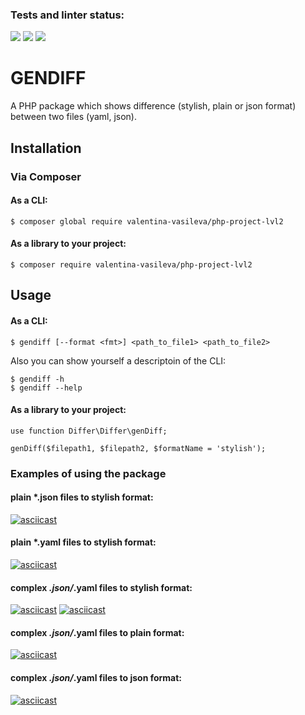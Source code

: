 ### Tests and linter status:
![](https://github.com/Valentina-Vasileva/php-project-lvl2/workflows/Tests%20and%20linter/badge.svg)
<a href="https://codeclimate.com/github/Valentina-Vasileva/php-project-lvl2/maintainability"><img src="https://api.codeclimate.com/v1/badges/eaa92505ee1615e22030/maintainability" /></a>
<a href="https://codeclimate.com/github/Valentina-Vasileva/php-project-lvl2/test_coverage"><img src="https://api.codeclimate.com/v1/badges/eaa92505ee1615e22030/test_coverage" /></a>

GENDIFF
========

A PHP package which shows difference (stylish, plain or json format) between two files (yaml, json).

Installation  
------------
### Via Composer

#### As a CLI:
    $ composer global require valentina-vasileva/php-project-lvl2
   
#### As a library to your project:
    $ composer require valentina-vasileva/php-project-lvl2
    
Usage
-----
#### As a CLI:  
    $ gendiff [--format <fmt>] <path_to_file1> <path_to_file2>
    
Also you can show yourself a descriptoin of the CLI:

    $ gendiff -h
    $ gendiff --help

#### As a library to your project:
    use function Differ\Differ\genDiff;
    
    genDiff($filepath1, $filepath2, $formatName = 'stylish');
    
### Examples of using the package

#### plain *.json files to stylish format:
[![asciicast](https://asciinema.org/a/Y1Rs8zuuV0BK0CwWpmdw2PMj4.svg)](https://asciinema.org/a/Y1Rs8zuuV0BK0CwWpmdw2PMj4)

#### plain *.yaml files to stylish format:
[![asciicast](https://asciinema.org/a/A6YxQ8x3tyhNzRFhh50k6p1Ir.svg)](https://asciinema.org/a/A6YxQ8x3tyhNzRFhh50k6p1Ir)

#### complex *.json/*.yaml files to stylish format:
[![asciicast](https://asciinema.org/a/uF8ACdXkqEyc5frWpo7mTPcnj.svg)](https://asciinema.org/a/uF8ACdXkqEyc5frWpo7mTPcnj)
[![asciicast](https://asciinema.org/a/oaYAGLM5GSjVTex6srZlSWyTV.svg)](https://asciinema.org/a/oaYAGLM5GSjVTex6srZlSWyTV)

#### complex *.json/*.yaml files to plain format:
[![asciicast](https://asciinema.org/a/55oPisizLekmOWzF798ILwKcV.svg)](https://asciinema.org/a/55oPisizLekmOWzF798ILwKcV)

#### complex *.json/*.yaml files to json format:
[![asciicast](https://asciinema.org/a/mEyJhajIGdS3NL1OzHiBGtRIh.svg)](https://asciinema.org/a/mEyJhajIGdS3NL1OzHiBGtRIh)
